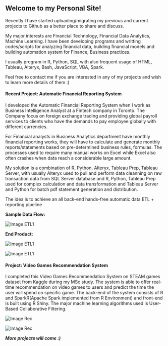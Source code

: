 ## Welcome to my Personal Site! 

Recently I have started uploading/migrating my previous and current projects to Github as a better place to share and discuss. 

My major interests are Financial Technology, Financial Data Analytics, Machine Learning. I have been developing programs and writting codes/scripts for analyzing financial data, building financial models and building automation system for Finance, Business practices. 

I usually program in R, Python, SQL with also frequent usage of HTML, Tableau, Alteryx, Bash, JavaScript, VBA, Spark.

Feel free to contact me if you are interested in any of my projects and wish to learn more details of them :)  



#### Recent Project: Automatic Financial Reporting System

I developed the Automatic Financial Reporting System when I work as Business Intelligence Analyst at a Fintech company in Toronto. The Company focus on foreign exchange trading and providing global payroll services to clients who have the demands to pay employee globally with different currencies.

For Financial analysts in Business Analytics department have monthly financial reporting works, they will have to calculate and generate monthly reports/statements based on pre-determined business rules, formulas. The processes used to require many manual works on Excel while Excel also often crashes when data reach a considerable large amount.

My solution is a combination of R, Python, Alteryx, Tableau Prep, Tableau Server, with usually Alteryx used to pull and perform data cleanning on raw transaction data from SQL Server database and R, Python, Tableau Prep used for complex calculation and data transformation and Tableau Server and Python for batch pdf statement generation and distribution.

The idea is to achieve an all back-end hands-free automatic data ETL + reporting pipeline

**Sample Data Flow:**

![Image ETL1](https://monsieurrd.github.io/Prep1.png)


**End Product:**

![Image ETL1](https://monsieurrd.github.io/RS-Cover.jpg)

![Image ETL1](https://monsieurrd.github.io/RS-List.jpg)


#### Project: Video Games Recommendation System 

I completed this Video Games Recommendation System on STEAM games dataset from Kaggle during my MSc study. The system is able to offer real-time recommendation on video games to users and predict the time the user will spend on specific game. The back-end of the system consists of R and SparkR(Apache Spark implemented from R Environment) and front-end is built using R Shiny. The major machine learning algorithms used is User-Based Collaborative Filtering.

![Image Rec](https://monsieurrd.github.io/Front-Rec.png)

![Image Rec](https://monsieurrd.github.io/Back-Rec.png)

_**More projects will come :)**_




